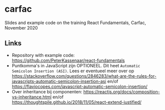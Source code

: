 # carfac
Slides and example code on the training React Fundamentals, Carfac, November 2020

## Links
- Repository with example code: https://github.com/PeterKassenaar/react-fundamentals
- Puntkomma's in JavaScript zijn OPTIONEEL. Dit heet `Automatic Semicolon Insertion (ASI)`. Lees er eventueel meer over op 
https://stackoverflow.com/questions/2846283/what-are-the-rules-for-javascripts-automatic-semicolon-insertion-asi en/of https://flaviocopes.com/javascript-automatic-semicolon-insertion/
- Over inheritance bij componenten: https://reactjs.org/docs/composition-vs-inheritance.html en/of https://thoughtspile.github.io/2018/11/05/react-extend-justified/

